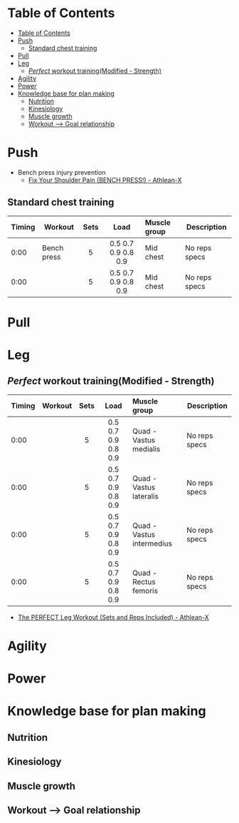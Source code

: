 # Table of Contents
- [Table of Contents](#table-of-contents)
- [Push](#push)
  - [Standard chest training](#standard-chest-training)
- [Pull](#pull)
- [Leg](#leg)
  - [*Perfect* workout training(Modified - Strength)](#perfect-workout-trainingmodified---strength)
- [Agility](#agility)
- [Power](#power)
- [Knowledge base for plan making](#knowledge-base-for-plan-making)
  - [Nutrition](#nutrition)
  - [Kinesiology](#kinesiology)
  - [Muscle growth](#muscle-growth)
  - [Workout --> Goal relationship](#workout----goal-relationship)

# Push
- Bench press injury prevention
  - [Fix Your Shoulder Pain (BENCH PRESS!) - Athlean-X](https://www.youtube.com/watch?v=UtxmEJP6zCM)
## Standard chest training
| Timing | Workout | Sets | Load | Muscle group | Description |
|----| ----------------- |:----:|:-----:|:-----|------|
| 0:00 | Bench press | 5 | 0.5 0.7 0.9 0.8 0.9 | Mid chest | No reps specs  |
| 0:00 |  | 5 | 0.5 0.7 0.9 0.8 0.9 | Mid chest | No reps specs  |
# Pull

# Leg
## *Perfect* workout training(Modified - Strength)
| Timing | Workout | Sets | Load | Muscle group | Description |
|----| ----------------- |:----:|:-----:|:-----|------|
| 0:00 |  | 5 | 0.5 0.7 0.9 0.8 0.9 | Quad - Vastus medialis | No reps specs  |
| 0:00 |  | 5 | 0.5 0.7 0.9 0.8 0.9 | Quad - Vastus lateralis  | No reps specs  |
| 0:00 |  | 5 | 0.5 0.7 0.9 0.8 0.9 | Quad - Vastus intermedius  | No reps specs  |
| 0:00 |  | 5 | 0.5 0.7 0.9 0.8 0.9 | Quad - Rectus femoris  | No reps specs  |

- [The PERFECT Leg Workout (Sets and Reps Included) - Athlean-X](https://www.youtube.com/watch?v=RjexvOAsVtI)
# Agility

# Power



# Knowledge base for plan making
## Nutrition
## Kinesiology
## Muscle growth
## Workout --> Goal relationship
